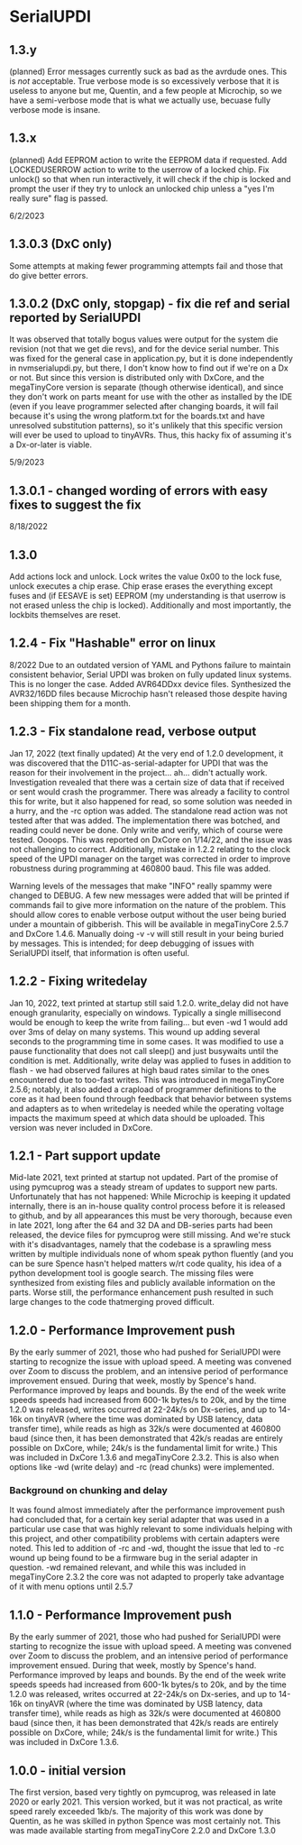 # SerialUPDI

## 1.3.y
(planned)
Error messages currently suck as bad as the avrdude ones. This is *not* acceptable. True verbose mode is so excessively verbose that it is useless to anyone but me, Quentin, and a few people at Microchip, so we have a semi-verbose mode that is what we actually use, becuase fully verbose mode is insane.

## 1.3.x
(planned)
Add EEPROM action to write the EEPROM data if requested.
Add LOCKEDUSERROW action to write to the userrow of a locked chip.
Fix unlock() so that when run interactively, it will check if the chip is locked and prompt the user if they try to unlock an unlocked chip unless a "yes I'm really sure" flag is passed.

6/2/2023
## 1.3.0.3 (DxC only)
Some attempts at making fewer programming attempts fail and those that do give better errors.

## 1.3.0.2 (DxC only, stopgap) - fix die ref and serial reported by SerialUPDI
It was observed that totally bogus values were output for the system die revision (not that we get die revs), and for the device serial number. This was fixed for the general case in application.py, but it is done independently in nvmserialupdi.py, but there, I don't know how to find out if we're on a Dx or not. But since this version is distributed only with DxCore, and the megaTinyCore version is separate (though otherwise identical), and since they don't work on parts meant for use with the other as installed by the IDE (even if you leave programmer selected after changing boards, it will fail because it's using the wrong platform.txt for the boards.txt and have unresolved substitution patterns), so it's unlikely that this specific version will ever be used to upload to tinyAVRs. Thus, this hacky fix of assuming it's a Dx-or-later is viable.

5/9/2023
## 1.3.0.1 - changed wording of errors with easy fixes to suggest the fix

8/18/2022
## 1.3.0
Add actions lock and unlock. Lock writes the value 0x00 to the lock fuse, unlock executes a chip erase. Chip erase erases the everything except fuses and (if EESAVE is set) EEPROM (my understanding is that userrow is not erased unless the chip is locked). Additionally and most importantly, the lockbits themselves are reset.

## 1.2.4 - Fix "Hashable" error on linux
8/2022
Due to an outdated version of YAML and Pythons failure to maintain consistent behavior, Serial UPDI was broken on fully updated linux systems. This is no longer the case.
Added AVR64DDxx device files.
Synthesized the AVR32/16DD files because Microchip hasn't released those despite having been shipping them for a month.

## 1.2.3 - Fix standalone read, verbose output
Jan 17, 2022 (text finally updated)
At the very end of 1.2.0 development, it was discovered that the D11C-as-serial-adapter for UPDI that was the reason for their involvement in the project... ah... didn't actually work. Investigation revealed that there was a certain size of data that if received or sent would crash the programmer. There was already a facility to control this for write, but it also happened for read, so some solution was needed in a hurry, and the -rc option was added. The standalone read action was not tested after that was added. The implementation there was botched, and reading could never be done. Only write and verify, which of course were tested. Oooops. This was reported on DxCore on 1/14/22, and the issue was not challenging to correct. Additionally, mistake in 1.2.2 relating to the clock speed of the UPDI manager on the target was corrected in order to improve robustness during programming at 460800 baud. This file was added.

Warning levels of the messages that make "INFO" really spammy were changed to DEBUG. A few new messages were added that will be printed if commands fail to give more information on the nature of the problem.
This should allow cores to enable verbose output without the user being buried under a mountain of gibberish. This will be available in megaTinyCore 2.5.7 and DxCore 1.4.6. Manually doing -v -v will still result in your being buried by messages. This is intended; for deep debugging of issues with SerialUPDI itself, that information is often useful.

## 1.2.2 - Fixing writedelay
Jan 10, 2022, text printed at startup still said 1.2.0.
write_delay did not have enough granularity, especially on windows. Typically a single millisecond would be enough to keep the write from failing... but even -wd 1 would add over 3ms of delay on many systems. This wound up adding several seconds to the programming time in some cases. It was modified to use a pause functionality that does not call sleep() and just busywaits until the condition is met.
Additionally, write delay was applied to fuses in addition to flash - we had observed failures at high baud rates similar to the ones encountered due to too-fast writes.
This was introduced in megaTinyCore 2.5.6; notably, it also added a crapload of programmer definitions to the core as it had been found through feedback that behavior between systems and adapters as to when writedelay is needed while the operating voltage impacts the maximum speed at which data should be uploaded. This version was never included in DxCore.

## 1.2.1 - Part support update
Mid-late 2021, text printed at startup not updated.
Part of the promise of using pymcuprog was a steady stream of updates to support new parts. Unfortunately that has not happened: While Microchip is keeping it updated internally, there is an in-house quality control process before it is released to github, and by all appearances this must be very thorough, because even in late 2021, long after the 64 and 32 DA and DB-series parts had been released, the device files for pymcuprog were still missing. And we're stuck with it's disadvantages, namely that the codebase is a sprawling mess written by multiple individuals none of whom speak python fluently (and you can be sure Spence hasn't helped matters w/rt code quality, his idea of a python development tool is google search.
The missing files were synthesized from existing files and publicly available information on the parts. Worse still, the performance enhancement push resulted in such large changes to the code thatmerging proved difficult.

## 1.2.0 - Performance Improvement push
By the early summer of 2021, those who had pushed for SerialUPDI were starting to recognize the issue with upload speed. A meeting was convened over Zoom to discuss the problem, and an intensive period of performance improvement ensued. During that week, mostly by Spence's hand. Performance improved by leaps and bounds. By the end of the week write speeds speeds had increased from 600-1k bytes/s to 20k, and by the time 1.2.0 was released, writes occurred at 22-24k/s on Dx-series, and up to 14-16k on tinyAVR (where the time was dominated by USB latency, data transfer time), while reads as high as 32k/s were documented at 460800 baud (since then, it has been demonstrated that 42k/s readas are entirely possible on DxCore, while; 24k/s is the fundamental limit for write.) This was included in DxCore 1.3.6 and megaTinyCore 2.3.2. This is also when options like -wd (write delay) and -rc (read chunks) were implemented.

### Background on chunking and delay
It was found almost immediately after the performance improvement push had concluded that, for a certain key serial adapter that was used in a particular use case that was highly relevant to some individuals helping with this project, and other compatibility problems with certain adapters were noted. This led to addition of -rc and -wd, thought the issue that led to -rc wound up being found to be a firmware bug in the serial adapter in question. -wd remained relevant, and while this was included in megaTinyCore 2.3.2 the core was not adapted to properly take advantage of it with menu options until 2.5.7


## 1.1.0 - Performance Improvement push
By the early summer of 2021, those who had pushed for SerialUPDI were starting to recognize the issue with upload speed. A meeting was convened over Zoom to discuss the problem, and an intensive period of performance improvement ensued. During that week, mostly by Spence's hand. Performance improved by leaps and bounds. By the end of the week write speeds speeds had increased from 600-1k bytes/s to 20k, and by the time 1.2.0 was released, writes occurred at 22-24k/s on Dx-series, and up to 14-16k on tinyAVR (where the time was dominated by USB latency, data transfer time), while reads as high as 32k/s were documented at 460800 baud (since then, it has been demonstrated that 42k/s reads are entirely possible on DxCore, while; 24k/s is the fundamental limit for write.) This was included in DxCore 1.3.6.

## 1.0.0 - initial version
The first version, based very tightly on pymcuprog, was released in late 2020 or early 2021.
This version worked, but it was not practical, as write speed rarely exceeded 1kb/s. The majority of this work was done by Quentin, as he was skilled in python Spence was most certainly not.
This was made available starting from megaTinyCore 2.2.0 and DxCore 1.3.0
